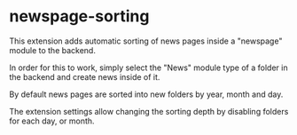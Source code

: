 # newspage-sorting
This extension adds automatic sorting of news pages inside a "newspage" module to the backend.

In order for this to work, simply select the "News" module type of a folder in the backend and create news inside of it.

By default news pages are sorted into new folders by year, month and day. 

The extension settings allow changing the sorting depth by disabling folders for each day, or month.  
